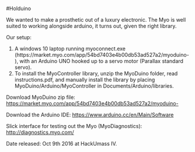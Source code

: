 #Holduino

We wanted to make a prosthetic out of a luxury electronic. The Myo is well suited to working alongside arduino, it turns out, given the right library.

Our setup: <ol>
<li>A windows 10 laptop running myoconnect.exe (https://market.myo.com/app/54bd7403e4b00db53ad527a2/myoduino-), with an Arduino UNO hooked up to a servo motor (Parallax standard servo).</li>
<li>To install the MyoController library, unzip the MyoDuino folder, read instructions.pdf, and manually install the library by placing MyoDuino/Arduino/MyoController in Documents/Arduino/libraries.</li>
</ol> 

Download MyoDuino zip file: https://market.myo.com/app/54bd7403e4b00db53ad527a2/myoduino-

Download the Arduino IDE: https://www.arduino.cc/en/Main/Software

Slick interface for testing out the Myo (MyoDiagnostics): http://diagnostics.myo.com/

Date released: Oct 9th 2016 at HackUmass IV.
